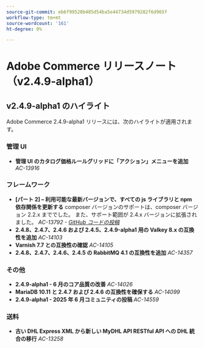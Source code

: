 ```yaml
---
source-git-commit: eb6f99520b485d54ba5e44734d5979282f6d965f
workflow-type: tm+mt
source-wordcount: '161'
ht-degree: 0%

---
```

# Adobe Commerce リリースノート（v2.4.9-alpha1）

## v2.4.9-alpha1 のハイライト

Adobe Commerce 2.4.9-alpha1 リリースには、次のハイライトが適用されます。

### 管理 UI

* __管理 UI のカタログ価格ルールグリッドに「アクション」メニューを追加__
  _AC-13916_

### フレームワーク

* __[パート 2] – 利用可能な最新バージョンで、すべての js ライブラリと npm 依存関係を更新する__
composer バージョンのサポートは、composer バージョン 2.2.x まででした。 また、サポート範囲が 2.4.x バージョンに拡張されました。
  _AC-13792 - [GitHub コードの投稿 ](https://github.com/magento/magento2/commit/19844aa0)_
* __2.4.8、2.4.7、2.4.6 および 2.4.5、2.4.9-alpha1 用の Valkey 8.x の互換性を追加__
  _AC-14103_
* __Varnish 7.7 との互換性の確認__
  _AC-14105_
* __2.4.8、2.4.7、2.4.6、2.4.5 の RabbitMQ 4.1 の互換性を追加__
  _AC-14357_

### その他

* __2.4.9-alpha1 - 6 月のコア品質の改善__
  _AC-14026_
* __MariaDB 10.11 と 2.4.7 および 2.4.6 の互換性を確保する__
  _AC-14099_
* __2.4.9-alpha1 - 2025 年 6 月コミュニティの投稿__
  _AC-14559_

### 送料

* __古い DHL Express XML から新しい MyDHL API RESTful API への DHL 統合の移行__
  _AC-13258_
